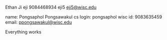 Ethan Ji
eji
9084468934
eji5
eji5@wisc.edu

name: Pongsaphol Pongsawakul
cs login: pongsaphol
wisc id: 9083635459
email: ppongsawakul@wisc.edu

Everything works